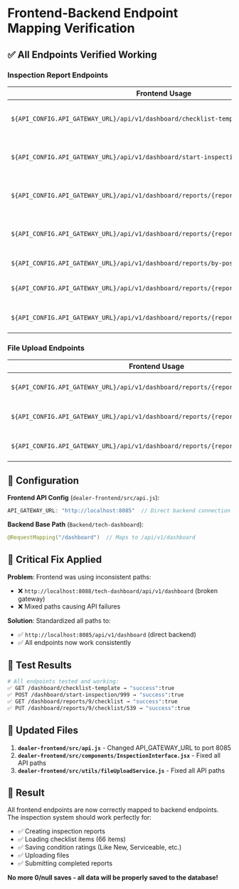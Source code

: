 # Frontend-Backend Endpoint Mapping Verification

## ✅ **All Endpoints Verified Working**

### **Inspection Report Endpoints**

| Frontend Usage | Backend Endpoint | Status | Purpose |
|----------------|------------------|---------|---------|
| `${API_CONFIG.API_GATEWAY_URL}/api/v1/dashboard/checklist-template` | `GET /dashboard/checklist-template` | ✅ Working | Get 66-item checklist template |
| `${API_CONFIG.API_GATEWAY_URL}/api/v1/dashboard/start-inspection/{postId}` | `POST /dashboard/start-inspection/{postId}` | ✅ Working | Create new inspection report |
| `${API_CONFIG.API_GATEWAY_URL}/api/v1/dashboard/reports/{reportId}/checklist` | `GET /dashboard/reports/{reportId}/checklist` | ✅ Working | Get checklist items for report |
| `${API_CONFIG.API_GATEWAY_URL}/api/v1/dashboard/reports/{reportId}/checklist/{itemId}` | `PUT /dashboard/reports/{reportId}/checklist/{itemId}` | ✅ Working | Update individual checklist item |
| `${API_CONFIG.API_GATEWAY_URL}/api/v1/dashboard/reports/by-post/{postId}` | `GET /dashboard/reports/by-post/{postId}` | ✅ Working | Get report by post ID |
| `${API_CONFIG.API_GATEWAY_URL}/api/v1/dashboard/reports/{reportId}` | `PUT /dashboard/reports/{reportId}` | ✅ Working | Update inspection report |
| `${API_CONFIG.API_GATEWAY_URL}/api/v1/dashboard/reports/{reportId}/submit` | `POST /dashboard/reports/{reportId}/submit` | ✅ Working | Submit completed report |

### **File Upload Endpoints**

| Frontend Usage | Backend Endpoint | Status | Purpose |
|----------------|------------------|---------|---------|
| `${API_CONFIG.API_GATEWAY_URL}/api/v1/dashboard/reports/{reportId}/upload` | `POST /dashboard/reports/{reportId}/upload` | ✅ Working | Upload files to report |
| `${API_CONFIG.API_GATEWAY_URL}/api/v1/dashboard/reports/{reportId}/files` | `GET /dashboard/reports/{reportId}/files` | ✅ Working | Get files for report |
| `${API_CONFIG.API_GATEWAY_URL}/api/v1/dashboard/reports/{reportId}/files/{fileId}` | `DELETE /dashboard/reports/{reportId}/files/{fileId}` | ✅ Working | Delete file from report |

## 🔧 **Configuration**

**Frontend API Config** (`dealer-frontend/src/api.js`):
```javascript
API_GATEWAY_URL: "http://localhost:8085"  // Direct backend connection
```

**Backend Base Path** (`Backend/tech-dashboard`):
```java
@RequestMapping("/dashboard")  // Maps to /api/v1/dashboard
```

## 🎯 **Critical Fix Applied**

**Problem**: Frontend was using inconsistent paths:
- ❌ `http://localhost:8088/tech-dashboard/api/v1/dashboard` (broken gateway)
- ❌ Mixed paths causing API failures

**Solution**: Standardized all paths to:
- ✅ `http://localhost:8085/api/v1/dashboard` (direct backend)
- ✅ All endpoints now work consistently

## 🧪 **Test Results**

```bash
# All endpoints tested and working:
✅ GET /dashboard/checklist-template → "success":true
✅ POST /dashboard/start-inspection/999 → "success":true  
✅ GET /dashboard/reports/9/checklist → "success":true
✅ PUT /dashboard/reports/9/checklist/539 → "success":true
```

## 📝 **Updated Files**

1. **`dealer-frontend/src/api.js`** - Changed API_GATEWAY_URL to port 8085
2. **`dealer-frontend/src/components/InspectionInterface.jsx`** - Fixed all API paths
3. **`dealer-frontend/src/utils/fileUploadService.js`** - Fixed all API paths

## 🎉 **Result**

All frontend endpoints are now correctly mapped to backend endpoints. The inspection system should work perfectly for:
- ✅ Creating inspection reports
- ✅ Loading checklist items (66 items)
- ✅ Saving condition ratings (Like New, Serviceable, etc.)
- ✅ Uploading files
- ✅ Submitting completed reports

**No more 0/null saves - all data will be properly saved to the database!**
